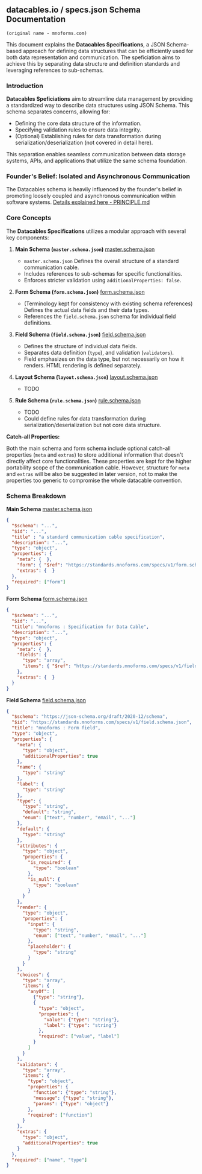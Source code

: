 ## datacables.io / specs.json Schema Documentation
`(original name - mnoforms.com)`

This document explains the **Datacables Specifications**, a JSON Schema-based approach for defining data structures that can be efficiently used for both data representation and communication. The speficiation aims to achieve this by separating data structure and definition standards and leveraging references to sub-schemas.

### Introduction

**Datacables Speficiations** aim to streamline data management by providing a standardized way to describe data structures using JSON Schema. This schema separates concerns, allowing for:

* Defining the core data structure of the information.
* Specifying validation rules to ensure data integrity.
* (Optional) Establishing rules for data transformation during serialization/deserialization (not covered in detail here).

This separation enables seamless communication between data storage systems, APIs, and applications that utilize the same schema foundation.

### Founder's Belief: Isolated and Asynchronous Communication
The Datacables schema is heavily influenced by the founder's belief in promoting loosely coupled and asynchronous communication within software systems. 
[Details explained here - PRINCIPLE.md](PRINCIPLE.md)

### Core Concepts

The **Datacables Specifications**  utilizes a modular approach with several key components:

1. **Main Schema (`master.schema.json`)** [master.schema.json](https://standards.mnoforms.com/specs/v1/master.schema.json)
    * `master.schema.json` Defines the overall structure of a standard communication cable.
    * Includes references to sub-schemas for specific functionalities.
    * Enforces stricter validation using `additionalProperties: false`.

2. **Form Schema (`form.schema.json`)** [form.schema.json](https://standards.mnoforms.com/specs/v1/form.schema.json)
    * (Terminology kept for consistency with existing schema references) Defines the actual data fields and their data types.
    * References the `field.schema.json` schema for individual field definitions.

3. **Field Schema (`field.schema.json`)** [field.schema.json](https://standards.mnoforms.com/specs/v1/field.schema.json)
    * Defines the structure of individual data fields.
    * Separates data definition (`type`), and validation (`validators`).
    * Field emphasizes on the data type, but not necessarily on how it renders. HTML rendering is defined separately.

4. **Layout Schema (`layout.schema.json`)** [layout.schema.json](https://standards.mnoforms.com/specs/v1/layout.schema.json)
    * TODO    
    
5. **Rule Schema (`rule.schema.json`)** [rule.schema.json](https://standards.mnoforms.com/specs/v1/rule.schema.json)
    * TODO 
    * Could define rules for data transformation during serialization/deserialization but not core data structure.

**Catch-all Properties:**

Both the main schema and form schema include optional catch-all properties (`meta` and `extras`) to store additional information that doesn't directly affect core functionalities.
These properties are kept for the higher portability scope of the communication cable. However, structure for `meta` and `extras` will be also be suggested in later version, not to make the properties too generic to compromise the whole datacable convention.

### Schema Breakdown

**Main Schema** [master.schema.json](specs/v1/master.schema.json)

```json
{
  "$schema": "...",
  "$id": "...",
  "title" : "a standard communication cable specification",
  "description": "...",
  "type": "object",
  "properties": {
    "meta": {  },
    "form": { "$ref": "https://standards.mnoforms.com/specs/v1/form.schema.json" },
    "extras": {  }
  },
  "required": ["form"]
}
```

**Form Schema** [form.schema.json](specs/v1/form.schema.json)

```json
{
  "$schema": "...",
  "$id": "...",
  "title": "mnoforms : Specification for Data Cable",
  "description": "...",
  "type": "object",
  "properties": {
    "meta": {  },
    "fields": {
      "type": "array",
      "items": { "$ref": "https://standards.mnoforms.com/specs/v1/field.schema.json" }
    },
    "extras": {  }
  }
}
```

**Field Schema** [field.schema.json](specs/v1/field.schema.json)

```json
{
  "$schema": "https://json-schema.org/draft/2020-12/schema",
  "$id": "https://standards.mnoforms.com/specs/v1/field.schema.json",
  "title": "mnoforms : Form field",
  "type": "object",
  "properties": {
    "meta": {
      "type": "object",
      "additionalProperties": true
    },
    "name": {
      "type": "string"
    },
    "label": {
      "type": "string"
    },
    "type": {
      "type": "string",
      "default": "string",
      "enum": ["text", "number", "email", "..."]
    },
    "default": {
      "type": "string"
    },
    "attributes": {
      "type": "object",
      "properties": {
        "is_required": {
          "type": "boolean"
        },
        "is_null": {
          "type": "boolean"
        }
      }
    },
    "render": {
      "type": "object",
      "properties": {
        "input": {
          "type": "string",
          "enum": ["text", "number", "email", "..."]
        },
        "placeholder": {
          "type": "string"
        }
      }
    },
    "choices": {
      "type": "array",
      "items": {
        "anyOf": [
          {"type": "string"},
          {
            "type": "object",
            "properties": {
              "value": {"type": "string"},
              "label": {"type": "string"}
            },
            "required": ["value", "label"]
          }
        ]
      }
    },
    "validators": {
      "type": "array",
      "items": {
        "type": "object",
        "properties": {
          "function": {"type": "string"},
          "message": {"type": "string"},
          "params": {"type": "object"}
        },
        "required": ["function"]
      }
    },
    "extras": {
      "type": "object",
      "additionalProperties": true
    }
  },
  "required": ["name", "type"]
}
```
